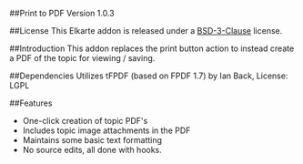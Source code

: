 ##Print to PDF Version 1.0.3

##License
This Elkarte addon is released under a [BSD-3-Clause](http://opensource.org/licenses/BSD-3-Clause) license.

##Introduction
This addon replaces the print button action to instead create a PDF of the topic for viewing / saving.

##Dependencies
Utilizes tFPDF (based on FPDF 1.7) by Ian Back, License:  LGPL    

##Features
  - One-click creation of topic PDF's
  - Includes topic image attachments in the PDF
  - Maintains some basic text formatting
  - No source edits, all done with hooks.